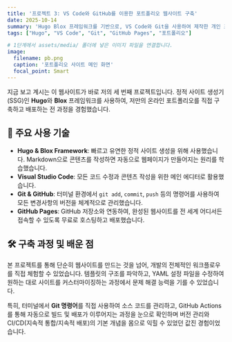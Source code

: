 ```yaml
---
title: '프로젝트 3: VS Code와 GitHub를 이용한 포트폴리오 웹사이트 구축'
date: 2025-10-14
summary: 'Hugo Blox 프레임워크를 기반으로, VS Code와 Git을 사용하여 제작한 개인 포트폴리오 웹사이트입니다. 정적 사이트 생성의 원리를 배우고 GitHub Pages를 통해 배포했습니다.'
tags: ["Hugo", "VS Code", "Git", "GitHub Pages", "포트폴리오"]

# 1단계에서 assets/media/ 폴더에 넣은 이미지 파일을 연결합니다.
image:
  filename: pb.png
  caption: '포트폴리오 사이트 메인 화면'
  focal_point: Smart
---
```


지금 보고 계시는 이 웹사이트가 바로 저의 세 번째 프로젝트입니다. 정적 사이트 생성기(SSG)인 **Hugo**와 **Blox** 프레임워크를 사용하여, 저만의 온라인 포트폴리오를 직접 구축하고 배포하는 전 과정을 경험했습니다.

## 🚀 주요 사용 기술

-   **Hugo & Blox Framework**: 빠르고 유연한 정적 사이트 생성을 위해 사용했습니다. Markdown으로 콘텐츠를 작성하면 자동으로 웹페이지가 만들어지는 원리를 학습했습니다.
-   **Visual Studio Code**: 모든 코드 수정과 콘텐츠 작성을 위한 메인 에디터로 활용했습니다.
-   **Git & GitHub**: 터미널 환경에서 `git add`, `commit`, `push` 등의 명령어를 사용하여 모든 변경사항의 버전을 체계적으로 관리했습니다.
-   **GitHub Pages**: GitHub 저장소와 연동하여, 완성된 웹사이트를 전 세계 어디서든 접속할 수 있도록 무료로 호스팅하고 배포했습니다.

## 🛠️ 구축 과정 및 배운 점

본 프로젝트를 통해 단순히 웹사이트를 만드는 것을 넘어, 개발의 전체적인 워크플로우를 직접 체험할 수 있었습니다. 템플릿의 구조를 파악하고, YAML 설정 파일을 수정하여 원하는 대로 사이트를 커스터마이징하는 과정에서 문제 해결 능력을 기를 수 있었습니다.

특히, 터미널에서 **Git 명령어**를 직접 사용하여 소스 코드를 관리하고, GitHub Actions를 통해 자동으로 빌드 및 배포가 이루어지는 과정을 눈으로 확인하며 버전 관리와 CI/CD(지속적 통합/지속적 배포)의 기본 개념을 몸으로 익힐 수 있었던 값진 경험이었습니다.
